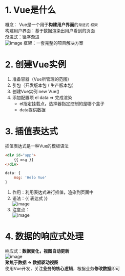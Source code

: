 # 1. Vue是什么
概念： Vue是一个用于**构建用户界面**的`渐进式` `框架`   
构建用户界面：基于数据渲染出用户看到的页面  
渐进式：循序渐进  
![image](https://github.com/Happy-jianghui/Frontend-Learning/assets/98568967/ff207d6f-4ac9-401d-97cf-9f18c392ee11)
框架：一套完整的项目解决方案

# 2. 创建Vue实例
1. 准备容器（Vue所管理的范围）
2. 引包（开发版本包 / 生产版本包）
3. 创建Vue实例 new Vue()
4. 添加配置项 el data => 完成渲染
    - el指定挂载点，选择器指定控制的是哪个盒子
    - data提供数据

# 3. 插值表达式
插值表达式是一种Vue的模板语法
```HTML
<div id="app">
    {{ msg }}
</div>
```
```JavaScript
data: {
    msg: 'Helo Vue'
}
```

1. 作用：利用表达式进行插值，渲染到页面中
2. 语法：{{ 表达式 }}  
![image](https://github.com/Happy-jianghui/Frontend-Learning/assets/98568967/0616d261-83f1-40f7-b866-a2afc8ef43a5)
4. 注意点：  
![image](https://github.com/Happy-jianghui/Frontend-Learning/assets/98568967/e60cef78-b9af-4818-988c-be089bd5e261)


# 4. 数据的响应式处理
响应式：**数据变化，视图自动更新**  
![image](https://github.com/Happy-jianghui/Frontend-Learning/assets/98568967/4e6c73db-ad09-4031-85d2-52faf6d150e7)  
**聚焦于数据 -> 数据驱动视图**  
使用Vue开发，关注**业务的核心逻辑**，根据业务**修改数据**即可  

